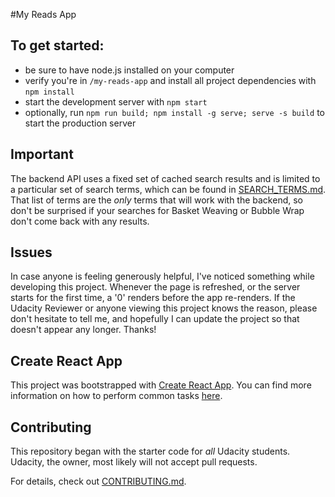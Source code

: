 #My Reads App

## To get started:

* be sure to have node.js installed on your computer
* verify you're in `/my-reads-app` and install all project dependencies with `npm install`
* start the development server with `npm start`
* optionally, run `npm run build; npm install -g serve; serve -s build` to start the production server

## Important
The backend API uses a fixed set of cached search results and is limited to a particular set of search terms, which can be found in [SEARCH_TERMS.md](SEARCH_TERMS.md). That list of terms are the _only_ terms that will work with the backend, so don't be surprised if your searches for Basket Weaving or Bubble Wrap don't come back with any results.

## Issues

In case anyone is feeling generously helpful, I've noticed something while developing this project. Whenever the page is refreshed, or the server starts for the first time, a '0' renders before the app re-renders. If the Udacity Reviewer or anyone viewing this project knows the reason, please don't hesitate to tell me, and hopefully I can update the project so that doesn't appear any longer. Thanks!

## Create React App

This project was bootstrapped with [Create React App](https://github.com/facebookincubator/create-react-app). You can find more information on how to perform common tasks [here](https://github.com/facebookincubator/create-react-app/blob/master/packages/react-scripts/template/README.md).

## Contributing

This repository began with the starter code for _all_ Udacity students. Udacity, the owner, most likely will not accept pull requests.

For details, check out [CONTRIBUTING.md](CONTRIBUTING.md).
